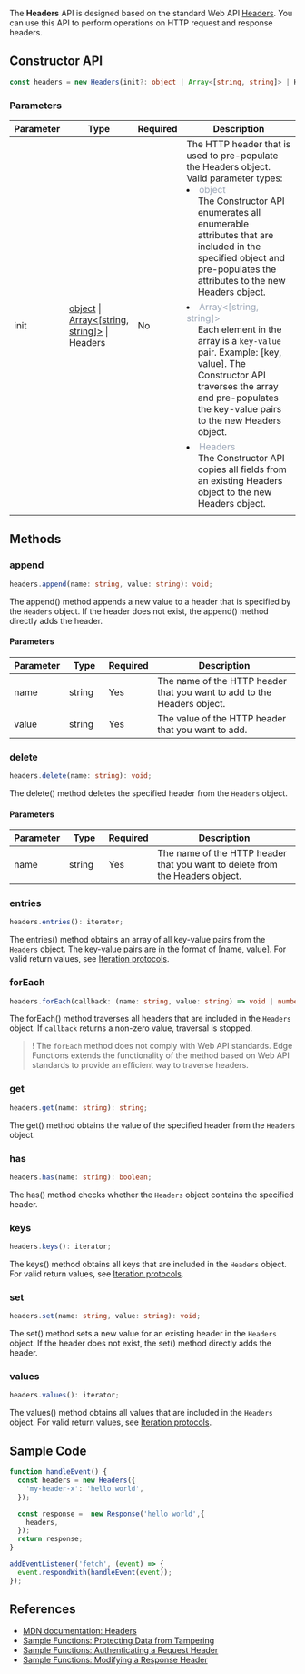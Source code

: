 The **Headers** API is designed based on the standard Web API [Headers](https://developer.mozilla.org/en-US/docs/Web/API/Headers). You can use this API to perform operations on HTTP request and response headers.

## Constructor API

```typescript
const headers = new Headers(init?: object | Array<[string, string]> | Headers);
```

### Parameters
<table>
  <thead>
    <tr>
      <th width="10%">Parameter</th>
      <th width="20%">Type</th>
      <th width="10%">Required</th>
      <th width="60%">Description</th>
    </tr>
  </thead>
  <tbody>
    <tr>
      <td>init</td>
      <td>
        <a href="https://developer.mozilla.org/en-US/docs/Web/JavaScript/Reference/Global_Objects/Object">object</a> | </br>
        <a href="https://developer.mozilla.org/en-US/docs/Web/JavaScript/Reference/Global_Objects/Array">Array&lt;[string, string]&gt;</a> | </br>
        Headers
      </td>
      <td>No</td>
      <td>
        The HTTP header that is used to pre-populate the Headers object. Valid parameter types:<br/>
        <li>
          <font color="#9ba6b7">object</font><br/>
          <div style="padding-left: 20px;padding-bottom: 6px">
            The Constructor API enumerates all enumerable attributes that are included in the specified object and pre-populates the attributes to the new Headers object.
          </div> 
        </li>
        <li>
          <font color="#9ba6b7">Array&lt;[string, string]&gt;</font><br/>
          <div style="padding-left: 20px;padding-bottom: 6px">
            Each element in the array is a <code>key-value</code> pair. Example: [key, value]. The Constructor API traverses the array and pre-populates the key-value pairs to the new Headers object.
          </div> 
        </li>
        <li>
          <font color="#9ba6b7">Headers</font><br/>
          <div style="padding-left: 20px;padding-bottom: 6px">
            The Constructor API copies all fields from an existing Headers object to the new Headers object.
          </div> 
        </li>
      </td>
    </tr>
  </tbody>
</table>

## Methods
### append

```typescript
headers.append(name: string, value: string): void;
```

The append() method appends a new value to a header that is specified by the `Headers` object. If the header does not exist, the append() method directly adds the header.

#### Parameters
<table>
	<thead>
		<tr>
			<th width="10%">Parameter</th>
			<th width="15%">Type</th>
			<th width="10%">Required</th>
			<th width="65%">Description</th>
	</tr>
	</thead>
	<tbody>
		<tr>
			<td>name</td>
			<td>string</td>
			<td>Yes</td>
			<td>The name of the HTTP header that you want to add to the Headers object.</td>
		</tr>
    <tr>
			<td>value</td>
			<td>string</td>
			<td>Yes</td>
			<td>The value of the HTTP header that you want to add.</td>
		</tr>
	</tbody>
</table>

### delete
```typescript
headers.delete(name: string): void;
```

The delete() method deletes the specified header from the `Headers` object. 

#### Parameters
<table>
	<thead>
		<tr>
			<th width="10%">Parameter</th>
			<th width="15%">Type</th>
			<th width="10%">Required</th>
			<th width="65%">Description</th>
	</tr>
	</thead>
	<tbody>
		<tr>
			<td>name</td>
			<td>string</td>
			<td>Yes</td>
			<td>The name of the HTTP header that you want to delete from the Headers object.</td>
		</tr>
	</tbody>
</table>


### entries
```typescript
headers.entries(): iterator;
```

The entries() method obtains an array of all key-value pairs from the `Headers` object. The key-value pairs are in the format of [name, value]. For valid return values, see [Iteration protocols](https://developer.mozilla.org/en-US/docs/Web/JavaScript/Reference/Iteration_protocols).

### forEach
```typescript
headers.forEach(callback: (name: string, value: string) => void | number): void;
```

The forEach() method traverses all headers that are included in the `Headers` object. If `callback` returns a non-zero value, traversal is stopped.

>! The `forEach` method does not comply with Web API standards. Edge Functions extends the functionality of the method based on Web API standards to provide an efficient way to traverse headers.

### get
```typescript
headers.get(name: string): string;
```

The get() method obtains the value of the specified header from the `Headers` object.

### has
```typescript
headers.has(name: string): boolean;
```
The has() method checks whether the `Headers` object contains the specified header.

### keys
```typescript
headers.keys(): iterator;
```

The keys() method obtains all keys that are included in the `Headers` object. For valid return values, see [Iteration protocols](https://developer.mozilla.org/en-US/docs/Web/JavaScript/Reference/Iteration_protocols).

### set
```typescript
headers.set(name: string, value: string): void;
```
The set() method sets a new value for an existing header in the `Headers` object. If the header does not exist, the set() method directly adds the header.

### values
```typescript
headers.values(): iterator;
```
The values() method obtains all values that are included in the `Headers` object. For valid return values, see [Iteration protocols](https://developer.mozilla.org/en-US/docs/Web/JavaScript/Reference/Iteration_protocols).

## Sample Code
```typescript
function handleEvent() {
  const headers = new Headers({
    'my-header-x': 'hello world',
  });

  const response =  new Response('hello world',{
    headers,
  });
  return response;
}

addEventListener('fetch', (event) => {
  event.respondWith(handleEvent(event));
});
```

## References
- [MDN documentation: Headers](https://developer.mozilla.org/en-US/docs/Web/API/Headers)
- [Sample Functions: Protecting Data from Tampering](https://www.tencentcloud.com/document/product/1145/52714)
- [Sample Functions: Authenticating a Request Header](https://www.tencentcloud.com/document/product/1145/52705)
- [Sample Functions: Modifying a Response Header](https://www.tencentcloud.com/document/product/1145/52706)
